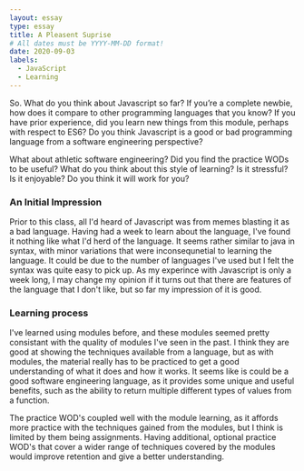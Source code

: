 ```yaml
---
layout: essay
type: essay
title: A Pleasent Suprise
# All dates must be YYYY-MM-DD format!
date: 2020-09-03
labels:
  - JavaScript
  - Learning
---
```


So. What do you think about Javascript so far? If you’re a complete newbie, how does it compare to other programming languages that you know? If you have prior experience, did you learn new things from this module, perhaps with respect to ES6? Do you think Javascript is a good or bad programming language from a software engineering perspective?

What about athletic software engineering? Did you find the practice WODs to be useful? What do you think about this style of learning? Is it stressful? Is it enjoyable? Do you think it will work for you?

### An Initial Impression

Prior to this class, all I'd heard of Javascript was from memes blasting it as a bad language. Having had a week to learn about the language, I've found it nothing like what I'd herd of the language. It seems rather similar to java in syntax, with minor variations that were inconsequnetial to learning the language. It could be due to the number of languages I've used but I felt the syntax was quite easy to pick up. As my experince with Javascript is only a week long, I may change my opinion if it turns out that there are features of the language that I don't like, but so far my impression of it is good. 

### Learning process

I've learned using modules before, and these modules seemed pretty consistant with the quality of modules I've seen in the past. I think they are good at showing the techniques available from a language, but as with modules, the material really has to be practiced to get a good understanding of what it does and how it works. It seems like is could be a good software engineering language, as it provides some unique and useful benefits, such as the ability to return multiple different types of values from a function. 

The practice WOD's coupled well with the module learning, as it affords more practice with the techniques gained from the modules, but I think is limited by them being assignments. Having additional, optional practice WOD's that cover a wider range of techniques covered by the modules would improve retention and give a better understanding. 
